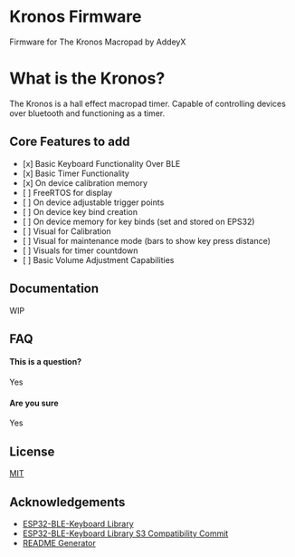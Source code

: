 # Kronos Firmware

Firmware for The Kronos Macropad by AddeyX

# What is the Kronos?

The Kronos is a hall effect macropad timer. Capable of controlling devices over bluetooth and functioning as a timer.

## Core Features to add

* \[x] Basic Keyboard Functionality Over BLE
* \[x] Basic Timer Functionality
* \[x] On device calibration memory
* \[ ] FreeRTOS for display
* \[ ] On device adjustable trigger points
* \[ ] On device key bind creation
* \[ ] On device memory for key binds (set and stored on EPS32)
* \[ ] Visual for Calibration
* \[ ] Visual for maintenance mode (bars to show key press distance)
* \[ ] Visuals for timer countdown
* \[ ] Basic Volume Adjustment Capabilities

## Documentation

WIP



## FAQ

#### This is a question?

Yes

#### Are you sure

Yes



## License

[MIT](https://choosealicense.com/licenses/mit/)



## Acknowledgements

* [ESP32-BLE-Keyboard Library](https://github.com/T-vK/ESP32-BLE-Keyboard)
* [ESP32-BLE-Keyboard Library S3 Compatibility Commit](https://github.com/T-vK/ESP32-BLE-Keyboard/pull/318)
* [README Generator](https://readme.so/editor)
